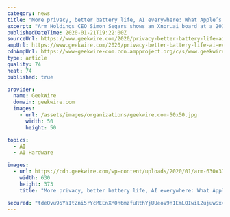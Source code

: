 ```yaml
---
category: news
title: "More privacy, better battery life, AI everywhere: What Apple’s Xnor.ai deal says about its ambitions"
excerpt: "Arm Holdings CEO Simon Segars shows an Xnor.ai board at a 2019 event. Speaking on stage last year about the rise of artificial intelligence on devices, Arm Holdings CEO Simon Segars touted the capabilities of the chip giant’s Cortex-M4 processor to help identify objects using image recognition technology. But the circuit board on the slide ..."
publishedDateTime: 2020-01-21T19:22:00Z
sourceUrl: https://www.geekwire.com/2020/privacy-better-battery-life-ai-everywhere-apples-xnor-ai-deal-says-ambitions/
ampUrl: https://www.geekwire.com/2020/privacy-better-battery-life-ai-everywhere-apples-xnor-ai-deal-says-ambitions/amp/
cdnAmpUrl: https://www-geekwire-com.cdn.ampproject.org/c/s/www.geekwire.com/2020/privacy-better-battery-life-ai-everywhere-apples-xnor-ai-deal-says-ambitions/amp/
type: article
quality: 74
heat: 74
published: true

provider:
  name: GeekWire
  domain: geekwire.com
  images:
    - url: /assets/images/organizations/geekwire.com-50x50.jpg
      width: 50
      height: 50

topics:
  - AI
  - AI Hardware

images:
  - url: https://cdn.geekwire.com/wp-content/uploads/2020/01/arm-630x373.jpg
    width: 630
    height: 373
    title: "More privacy, better battery life, AI everywhere: What Apple’s Xnor.ai deal says about its ambitions"

secured: "tdeOvu95YaItZni5rYcMEEnXM0n6mzfuRthYjUUeoV9n1EmLQIwiL2ujuwSx4v6eCfEkiMUSRkMGuZZ/hmJg5N50xMTpMBxYGKRtvE4ZQjJpGdRveRkKcHxxuUsHLSjzfCZh6ycV4UauBmu2jY98XUlapEucUeEbRFqkaFyvNV4O7eRRaaHL8XmXsJgP3HLgjHhc1J11mprX8CNLZU9GBMlwnybwBZqNYZDycS12GYYmXEedG3v24GQBF8DvRPD158oErhJI+Z+7Cc2qzfhVuiQmJgEZoRidrglhLKxAZEQ=;C6phAxH7I0EqsW52ZM9XJA=="
---
```



